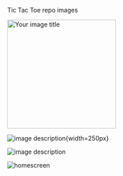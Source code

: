 Tic Tac Toe repo images

<img src="https://github.com/ShikharSahu/imageRepo/blob/main/TicTacToe/dual_game.jpeg" alt="Your image title" width="250"/>

![image description](https://github.com/ShikharSahu/imageRepo/blob/main/TicTacToe/dual_game.jpeg){width=250px}

![image description](https://github.com/ShikharSahu/imageRepo/blob/main/TicTacToe/dual_game.jpeg)

![homescreen](https://github.com/ShikharSahu/imageRepo/blob/main/TicTacToe/homescreen.jpeg)
